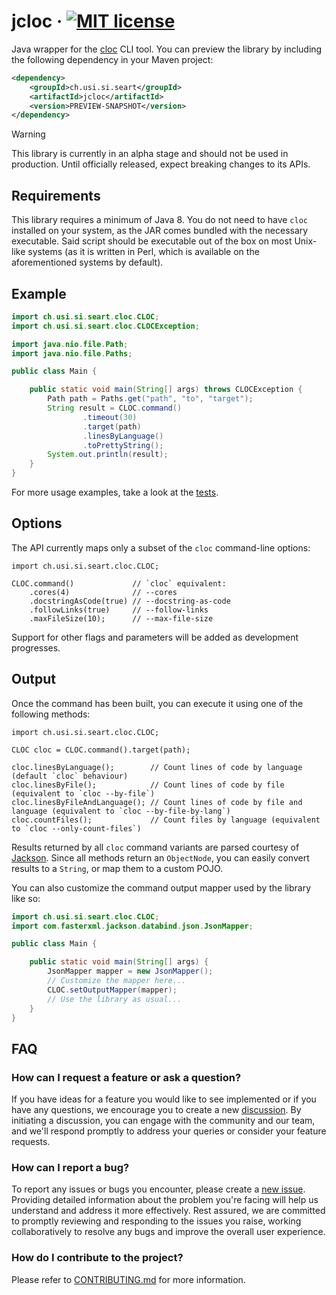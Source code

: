 # jcloc &middot; [![MIT license](https://img.shields.io/github/license/seart-group/jcloc)](https://github.com/seart-group/jcloc/blob/master/LICENSE)

Java wrapper for the [cloc](https://github.com/AlDanial/cloc) CLI tool. You can preview the library by including the
following dependency in your Maven project:

```xml
<dependency>
    <groupId>ch.usi.si.seart</groupId>
    <artifactId>jcloc</artifactId>
    <version>PREVIEW-SNAPSHOT</version>
</dependency>
```

> [!WARNING]  
> This library is currently in an alpha stage and should not be used in production.
> Until officially released, expect breaking changes to its APIs.

## Requirements

This library requires a minimum of Java 8. You do not need to have `cloc` installed on your system, as the JAR comes
bundled with the necessary executable. Said script should be executable out of the box on most Unix-like systems (as
it is written in Perl, which is available on the aforementioned systems by default).

## Example

```java
import ch.usi.si.seart.cloc.CLOC;
import ch.usi.si.seart.cloc.CLOCException;

import java.nio.file.Path;
import java.nio.file.Paths;

public class Main {

    public static void main(String[] args) throws CLOCException {
        Path path = Paths.get("path", "to", "target");
        String result = CLOC.command()
                .timeout(30)
                .target(path)
                .linesByLanguage()
                .toPrettyString();
        System.out.println(result);
    }
}
```

For more usage examples, take a look at the [tests](src/test/java/ch/usi/si/seart/cloc).

## Options

The API currently maps only a subset of the `cloc` command-line options:

```jshelllanguage
import ch.usi.si.seart.cloc.CLOC;

CLOC.command()             // `cloc` equivalent:
    .cores(4)              // --cores
    .docstringAsCode(true) // --docstring-as-code
    .followLinks(true)     // --follow-links
    .maxFileSize(10);      // --max-file-size
```

Support for other flags and parameters will be added as development progresses.

## Output

Once the command has been built, you can execute it using one of the following methods:

```jshelllanguage
import ch.usi.si.seart.cloc.CLOC;

CLOC cloc = CLOC.command().target(path);

cloc.linesByLanguage();        // Count lines of code by language (default `cloc` behaviour)
cloc.linesByFile();            // Count lines of code by file (equivalent to `cloc --by-file`)
cloc.linesByFileAndLanguage(); // Count lines of code by file and language (equivalent to `cloc --by-file-by-lang`)
cloc.countFiles();             // Count files by language (equivalent to `cloc --only-count-files`)
```

Results returned by all `cloc` command variants are parsed courtesy of [Jackson](https://github.com/FasterXML/jackson).
Since all methods return an `ObjectNode`, you can easily convert results to a `String`, or map them to a custom POJO.

You can also customize the command output mapper used by the library like so:

```java
import ch.usi.si.seart.cloc.CLOC;
import com.fasterxml.jackson.databind.json.JsonMapper;

public class Main {

    public static void main(String[] args) {
        JsonMapper mapper = new JsonMapper();
        // Customize the mapper here...
        CLOC.setOutputMapper(mapper);
        // Use the library as usual...
    }
}
```

## FAQ

### How can I request a feature or ask a question?

If you have ideas for a feature you would like to see implemented or if you have any questions, we encourage you to
create a new [discussion](https://github.com/seart-group/jcloc/discussions/). By initiating a discussion, you can engage
with the community and our team, and we'll respond promptly to address your queries or consider your feature requests.

### How can I report a bug?

To report any issues or bugs you encounter, please create a [new issue](https://github.com/seart-group/jcloc/issues/).
Providing detailed information about the problem you're facing will help us understand and address it more effectively.
Rest assured, we are committed to promptly reviewing and responding to the issues you raise, working collaboratively
to resolve any bugs and improve the overall user experience.

### How do I contribute to the project?

Please refer to [CONTRIBUTING.md](CONTRIBUTING.md) for more information.
